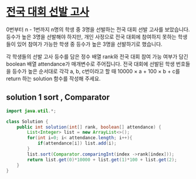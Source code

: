 #  [전국 대회 선발 고사](https://programmers.co.kr/learn/courses/30/lessons/181851)

0번부터 n - 1번까지 n명의 학생 중 3명을 선발하는 전국 대회 선발 고사를 보았습니다. 
등수가 높은 3명을 선발해야 하지만, 개인 사정으로 전국 대회에 참여하지 못하는 학생들이 있어 
참여가 가능한 학생 중 등수가 높은 3명을 선발하기로 했습니다.

각 학생들의 선발 고사 등수를 담은 정수 배열 rank와 
전국 대회 참여 가능 여부가 담긴 boolean 배열 attendance가 매개변수로 주어집니다. 
전국 대회에 선발된 학생 번호들을 등수가 높은 순서대로 각각 a, b, c번이라고 할 때 10000 × a + 100 × b + c를 
return 하는 solution 함수를 작성해 주세요.



## solution 1   sort , Comparator

```java
import java.util.*;

class Solution {
    public int solution(int[] rank, boolean[] attendance) {
        List<Integer> list = new ArrayList<>();
        for(int i=0; i< attendance.length; i++){
            if(attendance[i]) list.add(i);
        }
        list.sort(Comparator.comparingInt(index ->rank[index]));
        return list.get(0)*10000 + list.get(1)*100 + list.get(2);
    }
}
```